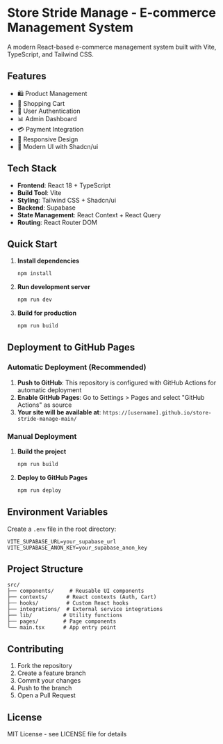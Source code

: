 # Store Stride Manage - E-commerce Management System

A modern React-based e-commerce management system built with Vite, TypeScript, and Tailwind CSS.

## Features

- 🛍️ Product Management
- 🛒 Shopping Cart
- 👤 User Authentication
- 📊 Admin Dashboard
- 💳 Payment Integration
- 📱 Responsive Design
- 🎨 Modern UI with Shadcn/ui

## Tech Stack

- **Frontend**: React 18 + TypeScript
- **Build Tool**: Vite
- **Styling**: Tailwind CSS + Shadcn/ui
- **Backend**: Supabase
- **State Management**: React Context + React Query
- **Routing**: React Router DOM

## Quick Start

1. **Install dependencies**
   ```bash
   npm install
   ```

2. **Run development server**
   ```bash
   npm run dev
   ```

3. **Build for production**
   ```bash
   npm run build
   ```

## Deployment to GitHub Pages

### Automatic Deployment (Recommended)

1. **Push to GitHub**: This repository is configured with GitHub Actions for automatic deployment
2. **Enable GitHub Pages**: Go to Settings > Pages and select "GitHub Actions" as source
3. **Your site will be available at**: `https://[username].github.io/store-stride-manage-main/`

### Manual Deployment

1. **Build the project**
   ```bash
   npm run build
   ```

2. **Deploy to GitHub Pages**
   ```bash
   npm run deploy
   ```

## Environment Variables

Create a `.env` file in the root directory:

```env
VITE_SUPABASE_URL=your_supabase_url
VITE_SUPABASE_ANON_KEY=your_supabase_anon_key
```

## Project Structure

```
src/
├── components/     # Reusable UI components
├── contexts/      # React contexts (Auth, Cart)
├── hooks/         # Custom React hooks
├── integrations/  # External service integrations
├── lib/          # Utility functions
├── pages/        # Page components
└── main.tsx      # App entry point
```

## Contributing

1. Fork the repository
2. Create a feature branch
3. Commit your changes
4. Push to the branch
5. Open a Pull Request

## License

MIT License - see LICENSE file for details
